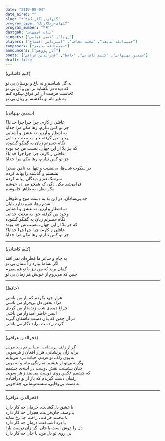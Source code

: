 ```yaml
---
date: "2019-08-04"
date_aired: ""
slug: "گلهای-رنگارنگ/۴۶۳"
program_type: "گلهای-رنگارنگ"
program_number: "۴۶۳"
dastgah: "بیات اصفهان"
singers: ["رویا", "حسین قوامی"]
players: ["حبیب‌الله بدیعی", "مجید نجاحی", "امیرناصر افتتاح"]
composers: ["حبیب‌الله بدیعی"]
announcers: ["آذر پژوهش"]
poets: ["سیمین بهبهانی", "کلیم کاشانی", "حافظ", "فخرالدین عراقی"]
draft: false
---
```


(کلیم کاشانی)  

نه گل شناسم و نه باغ و بوستان بی تو  
كه دیده در نگشاید بر این و آن بی تو  
کجاست فرصت آن کز فراق شِکوه كنم  
به غیر نام تو نگذشته بر زبان بی تو  

---  

(سیمین بهبهانی)  

غافلی ز کارم، چرا چرا چرا خدایا؟  
جز تو کس ندارم، رها مکن مرا خدایا  
نه انتظار و آرزو، نه عشق و آشنایی  
وجود من گرفته خو، به محنت جدایی  
نگاه حسرتم زبان به گفتگو گشوده  
که جز بلا از این جهان، نصیب من چه بوده  
غافلی ز کارم، چرا چرا چرا خدایا؟  
جز تو کس ندارم، رها مکن مرا خدایا  

در سکوت شب‌ها، بی‌نصیب و تنها، به دامن صحرا  
نشستم و گذشته را بهانه كردم  
سرشک غم ز دیدگان روانه كردم  
فراموشم مکن دگر، که همچو می در جوشم  
مكن نظر، به ظاهر خاموشم  

چه بی‌سامان، در این بلا به دست موج و طوفان  
شدم رها، غمم ندارد پایان  
نه انتظار و آرزو، نه عشق و آشنایی  
وجود من گرفته خو، به محنت جدایی  
نگاه حسرتم زبان به گفتگو گشوده  
که جز بلا از این جهان، نصیب من چه بوده  
غافلی ز کارم، چرا چرا چرا خدایا؟  
جز تو کس ندارم، رها مکن مرا خدایا  

---  

(کلیم کاشانی)  

به جام و ساغر ما قطره‌ای نمی‌افتد  
اگر نشاط ببارد ز آسمان بی تو  
گمان برند كه من نیز با تو هم‌سفرم  
چنین که می‌روم از خویش هر زمان بی تو  

---  

(حافظ)  

هزار جهد بکردم كه یار من باشی  
مراد بخش دل بی‌قرار من باشی  
چراغ دیده‌ی شب زنده‌دار من گردی  
انیس خاطر امیدوار من باشی  
در آن چمن که بتان دست عاشقان گیرند  
گرت ز دست برآید نگار من باشی  

---  

(فخرالدین عراقی)  

گر از زلف پریشانت، صبا برهم زند مویی  
برآید زآن پریشانی، هزار افغان ز هرسویی  
به بوی زلف تو هردم، حیات تازه می‌یابم  
وگرنه بی‌تو از عیشم، نه رنگی ماند و نه بویی  
چنان بنشست نقش دوست در آیینه‌ی چشمم  
كه چشمم عکس روی دوست می‌بیند ز هر سویی  
رقیبان دست گیریدم كه باز از نو در‌افتادم  
به دست بی‌وفایی، سست‌پیمانی، جفاجویی  

---  

(فخرالدین عراقی)  

با عشق دل‌گشایت، حرمان چه کار دارد  
با وصف جان‌فزایت، هجران چه کار دارد  
با محنت فراقت، راحت چه رخ نماید  
با درد اشتیاقت، درمان چه کار دارد  
دل را خوش است با جان، گر زآن توست یارا  
بی روی تو دل من، با جان چه كار دارد  
